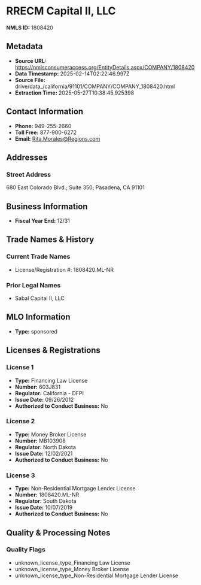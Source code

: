 # RRECM Capital II, LLC

**NMLS ID:** 1808420

## Metadata
- **Source URL:** https://nmlsconsumeraccess.org/EntityDetails.aspx/COMPANY/1808420
- **Data Timestamp:** 2025-02-14T02:22:46.997Z
- **Source File:** drive/data_/california/91101/COMPANY/COMPANY_1808420.html
- **Extraction Time:** 2025-05-27T10:38:45.925398

## Contact Information
- **Phone:** 949-255-2660
- **Toll Free:** 877-900-6272
- **Email:** Rita.Morales@Regions.com

## Addresses
### Street Address
680 East Colorado Blvd.; Suite 350; Pasadena, CA 91101

## Business Information
- **Fiscal Year End:** 12/31

## Trade Names & History
### Current Trade Names
- License/Registration #: 1808420.ML-NR

### Prior Legal Names
- Sabal Capital II, LLC

## MLO Information
- **Type:** sponsored

## Licenses & Registrations

### License 1
- **Type:** Financing Law License
- **Number:** 603J831
- **Regulator:** California - DFPI
- **Issue Date:** 09/26/2012
- **Authorized to Conduct Business:** No

### License 2
- **Type:** Money Broker License
- **Number:** MB103908
- **Regulator:** North Dakota
- **Issue Date:** 12/02/2021
- **Authorized to Conduct Business:** No

### License 3
- **Type:** Non-Residential Mortgage Lender License
- **Number:** 1808420.ML-NR
- **Regulator:** South Dakota
- **Issue Date:** 10/07/2019
- **Authorized to Conduct Business:** No

## Quality & Processing Notes
### Quality Flags
- unknown_license_type_Financing Law License
- unknown_license_type_Money Broker License
- unknown_license_type_Non-Residential Mortgage Lender License
